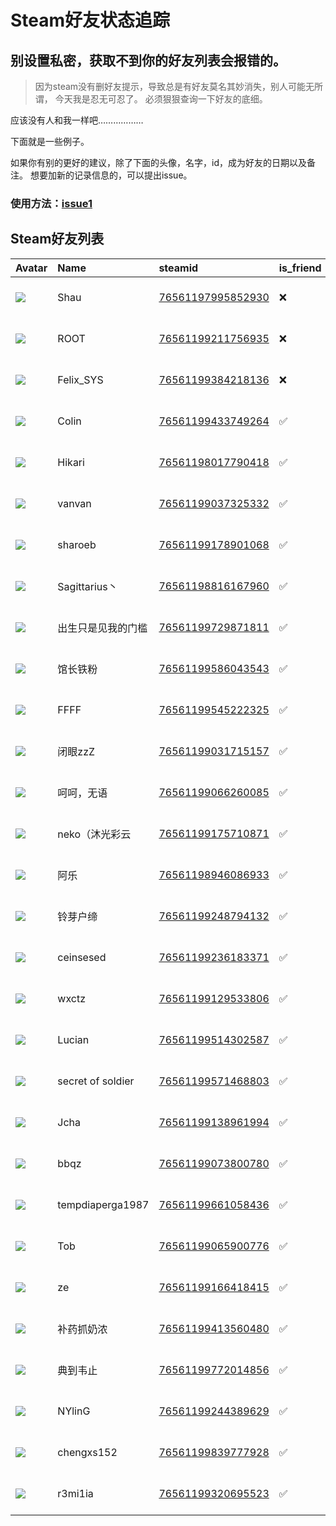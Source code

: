 # Steam好友状态追踪
## 别设置私密，获取不到你的好友列表会报错的。

> 因为steam没有删好友提示，导致总是有好友莫名其妙消失，别人可能无所谓，
> 今天我是忍无可忍了。 必须狠狠查询一下好友的底细。

应该没有人和我一样吧………………

下面就是一些例子。

如果你有别的更好的建议，除了下面的头像，名字，id，成为好友的日期以及备注。 想要加新的记录信息的，可以提出issue。

### 使用方法：[issue1](https://github.com/systemannounce/SteamFriends/issues/1)

## Steam好友列表

| Avatar                                                                            | Name               | steamid                                                                     | is_friend   | BFD                 | Remark   | removed_time        |
|:----------------------------------------------------------------------------------|:-------------------|:----------------------------------------------------------------------------|:------------|:--------------------|:---------|:--------------------|
| ![](https://avatars.steamstatic.com/6c8706be53641a1f4a37077dc3f7c5661533c64c.jpg) | Shau               | [76561197995852930](https://steamcommunity.com/profiles/76561197995852930/) | ❌           | 2025-06-26 23:12:55 |          | 2025-06-28 08:56:17 |
| ![](https://avatars.steamstatic.com/ef15d4fa577672454e11c4dc5fbfa9fc71722ede.jpg) | ROOT               | [76561199211756935](https://steamcommunity.com/profiles/76561199211756935/) | ❌           | 2021-10-02 11:23:03 |          | 2025-05-08 23:04:46 |
| ![](https://avatars.steamstatic.com/d41abd4be0b3769e1919802da758591a11639b13.jpg) | Felix_SYS          | [76561199384218136](https://steamcommunity.com/profiles/76561199384218136/) | ❌           | 2022-08-14 01:06:38 |          | 2025-05-08 23:04:46 |
| ![](https://avatars.steamstatic.com/4f6e9a4ddc128238d985e546bec7ae199e2e8ab5.jpg) | Colin              | [76561199433749264](https://steamcommunity.com/profiles/76561199433749264/) | ✅           | 2023-01-03 16:37:40 |          |                     |
| ![](https://avatars.steamstatic.com/314b0b4dbe76d55da82a0dc829fde2fb2a91123b.jpg) | Hikari             | [76561198017790418](https://steamcommunity.com/profiles/76561198017790418/) | ✅           | 2025-07-06 05:15:52 |          |                     |
| ![](https://avatars.steamstatic.com/de7aed4299406a52b01b0fc087ec5eb1d380b7e7.jpg) | vanvan             | [76561199037325332](https://steamcommunity.com/profiles/76561199037325332/) | ✅           | 2023-03-12 13:01:55 |          |                     |
| ![](https://avatars.steamstatic.com/822f274da1d4987c012f981aecb37ead95b00bdd.jpg) | sharoeb            | [76561199178901068](https://steamcommunity.com/profiles/76561199178901068/) | ✅           | 2022-06-27 17:41:48 |          |                     |
| ![](https://avatars.steamstatic.com/a0e112532e0f9d75ea8060b84d79fb4f8e7d83e3.jpg) | Sagittarius丶       | [76561198816167960](https://steamcommunity.com/profiles/76561198816167960/) | ✅           | 2021-05-29 10:45:36 |          |                     |
| ![](https://avatars.steamstatic.com/123d7a009c399af16f168905d425b46e510c07ef.jpg) | 出生只是见我的门槛          | [76561199729871811](https://steamcommunity.com/profiles/76561199729871811/) | ✅           | 2025-06-22 05:29:29 |          |                     |
| ![](https://avatars.steamstatic.com/1c32813668a749a4838f10dfc733bf3876f0daa3.jpg) | 馆长铁粉               | [76561199586043543](https://steamcommunity.com/profiles/76561199586043543/) | ✅           | 2024-10-04 06:01:21 |          |                     |
| ![](https://avatars.steamstatic.com/4572010a8d3c311e6010a46a30432cc120d2acaa.jpg) | FFFF               | [76561199545222325](https://steamcommunity.com/profiles/76561199545222325/) | ✅           | 2024-12-18 12:47:45 |          |                     |
| ![](https://avatars.steamstatic.com/6c2b633c139de4afc84b08201b50900ee0abe5fd.jpg) | 闭眼zzZ              | [76561199031715157](https://steamcommunity.com/profiles/76561199031715157/) | ✅           | 2025-04-30 13:31:40 |          |                     |
| ![](https://avatars.steamstatic.com/b8a46e605a7f5247690dbc62e49748a47bf393da.jpg) | 呵呵，无语              | [76561199066260085](https://steamcommunity.com/profiles/76561199066260085/) | ✅           | 2024-09-16 15:40:54 |          |                     |
| ![](https://avatars.steamstatic.com/6889e542266ff1eca9c32d7f405a723a0e19f756.jpg) | neko（沐光彩云          | [76561199175710871](https://steamcommunity.com/profiles/76561199175710871/) | ✅           | 2024-12-13 10:35:03 |          |                     |
| ![](https://avatars.steamstatic.com/fc5d8974fd3b0cd4519d382edd70e89172d6da5b.jpg) | 阿乐                 | [76561198946086933](https://steamcommunity.com/profiles/76561198946086933/) | ✅           | 2023-03-21 12:24:08 |          |                     |
| ![](https://avatars.steamstatic.com/148ff422f2245ab66abfeabf3f7506861d6b703b.jpg) | 铃芽户缔               | [76561199248794132](https://steamcommunity.com/profiles/76561199248794132/) | ✅           | 2023-07-23 09:33:35 |          |                     |
| ![](https://avatars.steamstatic.com/de7aed4299406a52b01b0fc087ec5eb1d380b7e7.jpg) | ceinsesed          | [76561199236183371](https://steamcommunity.com/profiles/76561199236183371/) | ✅           | 2025-01-16 10:08:23 |          |                     |
| ![](https://avatars.steamstatic.com/3f5e9daea59216d7fe13df4e031d3537580e5e21.jpg) | wxctz              | [76561199129533806](https://steamcommunity.com/profiles/76561199129533806/) | ✅           | 2021-06-04 14:42:02 |          |                     |
| ![](https://avatars.steamstatic.com/de7aed4299406a52b01b0fc087ec5eb1d380b7e7.jpg) | Lucian             | [76561199514302587](https://steamcommunity.com/profiles/76561199514302587/) | ✅           | 2025-06-26 08:47:48 |          |                     |
| ![](https://avatars.steamstatic.com/fcf4e8e2eac256c85bd89fa03a0b107a501d7811.jpg) | secret of  soldier | [76561199571468803](https://steamcommunity.com/profiles/76561199571468803/) | ✅           | 2025-07-06 05:26:33 |          |                     |
| ![](https://avatars.steamstatic.com/74b4e701d9c93e83ff8e0bd4793663690747a11f.jpg) | Jcha               | [76561199138961994](https://steamcommunity.com/profiles/76561199138961994/) | ✅           | 2021-03-10 12:41:15 |          |                     |
| ![](https://avatars.steamstatic.com/e370280a8a2883ac3b02c8155b60a6f59e59d022.jpg) | bbqz               | [76561199073800780](https://steamcommunity.com/profiles/76561199073800780/) | ✅           | 2025-02-11 08:48:30 |          |                     |
| ![](https://avatars.steamstatic.com/fef49e7fa7e1997310d705b2a6158ff8dc1cdfeb.jpg) | tempdiaperga1987   | [76561199661058436](https://steamcommunity.com/profiles/76561199661058436/) | ✅           | 2024-06-25 09:37:43 |          |                     |
| ![](https://avatars.steamstatic.com/921618e3b13025ae87c925fca0305c0369e71041.jpg) | Tob                | [76561199065900776](https://steamcommunity.com/profiles/76561199065900776/) | ✅           | 2021-06-04 13:59:17 |          |                     |
| ![](https://avatars.steamstatic.com/b2732234f3fbed341c241f58e1848418941f7d92.jpg) | ze                 | [76561199166418415](https://steamcommunity.com/profiles/76561199166418415/) | ✅           | 2024-06-04 10:31:03 |          |                     |
| ![](https://avatars.steamstatic.com/02824a7f6e98b080c3dafb134741aa49609895c0.jpg) | 补药抓奶浓              | [76561199413560480](https://steamcommunity.com/profiles/76561199413560480/) | ✅           | 2025-05-09 13:59:12 |          |                     |
| ![](https://avatars.steamstatic.com/3a4e7c876deb3335d45c9f71dc50aeca9518842d.jpg) | 典到韦止               | [76561199772014856](https://steamcommunity.com/profiles/76561199772014856/) | ✅           | 2024-10-27 07:07:55 |          |                     |
| ![](https://avatars.steamstatic.com/8a39048679275704f55a7810f44a8d09625e9653.jpg) | NYlinG             | [76561199244389629](https://steamcommunity.com/profiles/76561199244389629/) | ✅           | 2022-05-15 12:20:53 |          |                     |
| ![](https://avatars.steamstatic.com/fef49e7fa7e1997310d705b2a6158ff8dc1cdfeb.jpg) | chengxs152         | [76561199839777928](https://steamcommunity.com/profiles/76561199839777928/) | ✅           | 2025-03-27 09:36:09 |          |                     |
| ![](https://avatars.steamstatic.com/bcf70ee2999b0c43c85a1c44e33ac07e5ae1ec93.jpg) | r3mi1ia            | [76561199320695523](https://steamcommunity.com/profiles/76561199320695523/) | ✅           | 2025-08-17 08:04:17 |          |                     |